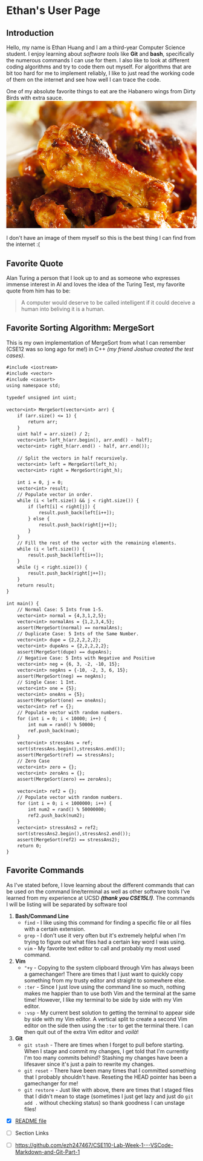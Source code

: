 # Ethan's User Page
## Introduction
Hello, my name is Ethan Huang and I am a third-year Computer Science student. I enjoy learning about *software tools* like **Git** and **bash**, specifically the numerous commands I can use for them. I also like to look at different coding algorithms and try to code them out myself. For algorithms that are bit too hard for me to implement reliably, I like to just read the working code of them on the internet and see how well I can trace the code.

One of my absolute favorite things to eat are the Habanero wings from Dirty Birds with extra sauce.
![My favorite food](./images/habanero-hot-wings.jpg)

I don't have an image of them myself so this is the best thing I can find from the internet :(
## Favorite Quote
Alan Turing a person that I look up to and as someone who expresses immense interest in AI and loves the idea of the Turing Test, my favorite quote from him has to be:
> A computer would deserve to be called intelligent if it could deceive a human into beliving it is a human.
## Favorite Sorting Algorithm: MergeSort
This is my own implementation of MergeSort from what I can remember (CSE12 was so long ago for me!) in C++ *(my friend Joshua created the test cases)*.
```
#include <iostream>
#include <vector>
#include <cassert>
using namespace std;

typedef unsigned int uint;

vector<int> MergeSort(vector<int> arr) {
	if (arr.size() <= 1) {
		return arr;
	}
	uint half = arr.size() / 2;
	vector<int> left_h(arr.begin(), arr.end() - half);
	vector<int> right_h(arr.end() - half, arr.end());

	// Split the vectors in half recursively.
	vector<int> left = MergeSort(left_h);
	vector<int> right = MergeSort(right_h);	

	int i = 0, j = 0;
	vector<int> result;
	// Populate vector in order.
	while (i < left.size() && j < right.size()) {
		if (left[i] < right[j]) {
			result.push_back(left[i++]);
		} else {
			result.push_back(right[j++]);
		}
	}
	// Fill the rest of the vector with the remaining elements.
	while (i < left.size()) {
		result.push_back(left[i++]);
	}
	while (j < right.size()) {
		result.push_back(right[j++]);
	}
	return result;
}

int main() {
	// Normal Case: 5 Ints from 1-5.
	vector<int> normal = {4,3,1,2,5};
	vector<int> normalAns = {1,2,3,4,5};
	assert(MergeSort(normal) == normalAns);
	// Duplicate Case: 5 Ints of the Same Number.
	vector<int> dupe = {2,2,2,2,2};
	vector<int> dupeAns = {2,2,2,2,2};
	assert(MergeSort(dupe) == dupeAns);
	// Negative Case: 5 Ints with Negative and Positive
	vector<int> neg = {6, 3, -2, -10, 15};
	vector<int> negAns = {-10, -2, 3, 6, 15};
	assert(MergeSort(neg) == negAns);
	// Single Case: 1 Int.
	vector<int> one = {5};
	vector<int> oneAns = {5};
	assert(MergeSort(one) == oneAns);
	vector<int> ref = {};
	// Populate vector with random numbers.
	for (int i = 0; i < 10000; i++) {
		int num = rand() % 50000;
		ref.push_back(num);
	}
	vector<int> stressAns = ref;
	sort(stressAns.begin(),stressAns.end());
	assert(MergeSort(ref) == stressAns);
	// Zero Case
	vector<int> zero = {};
	vector<int> zeroAns = {};
	assert(MergeSort(zero) == zeroAns);

	vector<int> ref2 = {};
	// Populate vector with random numbers.
	for (int i = 0; i < 1000000; i++) {
		int num2 = rand() % 50000000;
		ref2.push_back(num2);
	}
	vector<int> stressAns2 = ref2;
	sort(stressAns2.begin(),stressAns2.end());
	assert(MergeSort(ref2) == stressAns2);
	return 0;
}
```
## Favorite Commands
As I've stated before, I love learning about the different commands that can be used on the command line/terminal as well as other software tools I've learned from my experience at UCSD ***(thank you CSE15L!)***. The commands I will be listing will be separated by software tool
1. **Bash/Command Line**
   - ```find``` - I like using this command for finding a specific file or all files with a certain extension.
   - ```grep``` - I don't use it very often but it's extremely helpful when I'm trying to figure out what files had a certain key word I was using.
   - ```vim``` - My favorite text editor to call and probably my most used command.
2. **Vim**
   - ```"+y``` - Copying to the system clipboard through Vim has always been a gamechanger! There are times that I just want to quickly copy something from my trusty editor and straight to somewhere else.
   - ```:ter``` - Since I just love using the command line so much, nothing makes me happier than to use both Vim and the terminal at the same time! However, I like my terminal to be side by side with my Vim editor.
   - ```:vsp``` - My current best solution to getting the terminal to appear side by side with my Vim editor. A vertical split to create a second Vim editor on the side then using the ```:ter``` to get the terminal there. I can then quit out of the extra Vim editor and *voilà*!
  3. **Git**
     - ```git stash``` - There are times when I forget to pull before starting. When I stage and commit my changes, I get told that I'm currently I'm too many commits behind? Stashing my changes have been a lifesaver since it's just a pain to rewrite my changes.
     - ```git reset``` - There have been many times that I committed something that I probably shouldn't have. Reseting the HEAD pointer has been a gamechanger for me!
     - ```git restore``` - Just like with above, there are times that I staged files that I didn't mean to stage (sometimes I just get lazy and just do ```git add .``` without checking status) so thank goodness I can unstage files!

- [x] [README file](README.md)
- [ ] Section Links
- [ ] https://github.com/ezh247467/CSE110-Lab-Week-1---VSCode-Markdown-and-Git-Part-1

